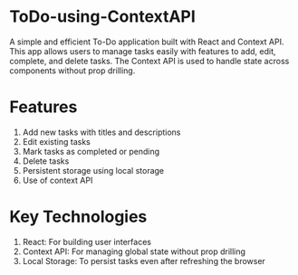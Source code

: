 # ToDo-using-ContextAPI

A simple and efficient To-Do application built with React and Context API. This app allows users to manage tasks easily with features to add, edit, complete, and delete tasks. The Context API is used to handle state across components without prop drilling.

# Features
1. Add new tasks with titles and descriptions
2. Edit existing tasks
3. Mark tasks as completed or pending
4. Delete tasks
5. Persistent storage using local storage
6. Use of context API

# Key Technologies
1. React: For building user interfaces
2. Context API: For managing global state without prop drilling
3. Local Storage: To persist tasks even after refreshing the browser